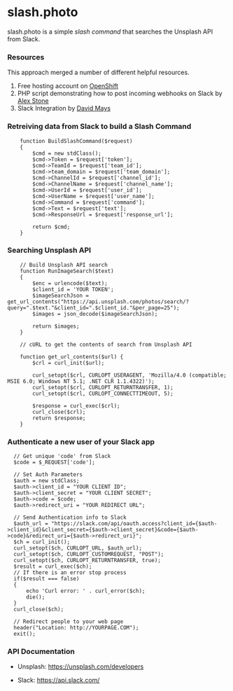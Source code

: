 # slash.photo

slash.photo is a simple *slash command* that searches the Unsplash API from Slack. 

### Resources

This approach merged a number of different helpful resources.

1. Free hosting account on [OpenShift](https://www.openshift.com/pricing/index.html)
2. PHP script demonstrating how to post incoming webhooks on Slack by [Alex Stone](https://gist.github.com/alexstone/9319715)
3. Slack Integration by [David Mays](https://github.com/davidmays/slack-integration)


### Retreiving data from Slack to build a Slash Command
```
	function BuildSlashCommand($request)
	{
		$cmd = new stdClass();
		$cmd->Token = $request['token'];
		$cmd->TeamId = $request['team_id'];
		$cmd->team_domain = $request['team_domain'];
		$cmd->ChannelId = $request['channel_id'];
		$cmd->ChannelName = $request['channel_name'];
		$cmd->UserId = $request['user_id'];
		$cmd->UserName = $request['user_name'];
		$cmd->Command = $request['command'];
		$cmd->Text = $request['text'];
		$cmd->ResponseUrl = $request['response_url'];

		return $cmd;
	}
```

### Searching Unsplash API
```
    // Build Unsplash API search
	function RunImageSearch($text)
	{
		$enc = urlencode($text);
	    $client_id = 'YOUR TOKEN';
	    $imageSearchJson = get_url_contents("https://api.unsplash.com/photos/search/?query=".$text."&client_id=".$client_id."&per_page=25");
	    $images = json_decode($imageSearchJson);

	    return $images;
	}
	
	// cURL to get the contents of search from Unsplash API
	
	function get_url_contents($url) {
	    $crl = curl_init($url);

	    curl_setopt($crl, CURLOPT_USERAGENT, 'Mozilla/4.0 (compatible; MSIE 6.0; Windows NT 5.1; .NET CLR 1.1.4322)');
	    curl_setopt($crl, CURLOPT_RETURNTRANSFER, 1);
	    curl_setopt($crl, CURLOPT_CONNECTTIMEOUT, 5);

	    $response = curl_exec($crl);
	    curl_close($crl);
	    return $response;
	}
```

### Authenticate a new user of your Slack app
```
  // Get unique 'code' from Slack
  $code = $_REQUEST['code'];

  // Set Auth Parameters
  $auth = new stdClass;
  $auth->client_id = "YOUR CLIENT ID";
  $auth->client_secret = "YOUR CLIENT SECRET";
  $auth->code = $code;
  $auth->redirect_uri = "YOUR REDIRECT URL";
  
  // Send Authentication info to Slack
  $auth_url = "https://slack.com/api/oauth.access?client_id={$auth->client_id}&client_secret={$auth->client_secret}&code={$auth->code}&redirect_uri={$auth->redirect_uri}";
  $ch = curl_init();
  curl_setopt($ch, CURLOPT_URL, $auth_url);
  curl_setopt($ch, CURLOPT_CUSTOMREQUEST, "POST");
  curl_setopt($ch, CURLOPT_RETURNTRANSFER, true);
  $result = curl_exec($ch);
  // If there is an error stop process
  if($result === false)
  {
      echo 'Curl error: ' . curl_error($ch);
      die();
  }
  curl_close($ch);
    
  // Redirect people to your web page
  header("Location: http://YOURPAGE.COM");
  exit();
```

### API Documentation

- Unsplash: https://unsplash.com/developers

- Slack: https://api.slack.com/


